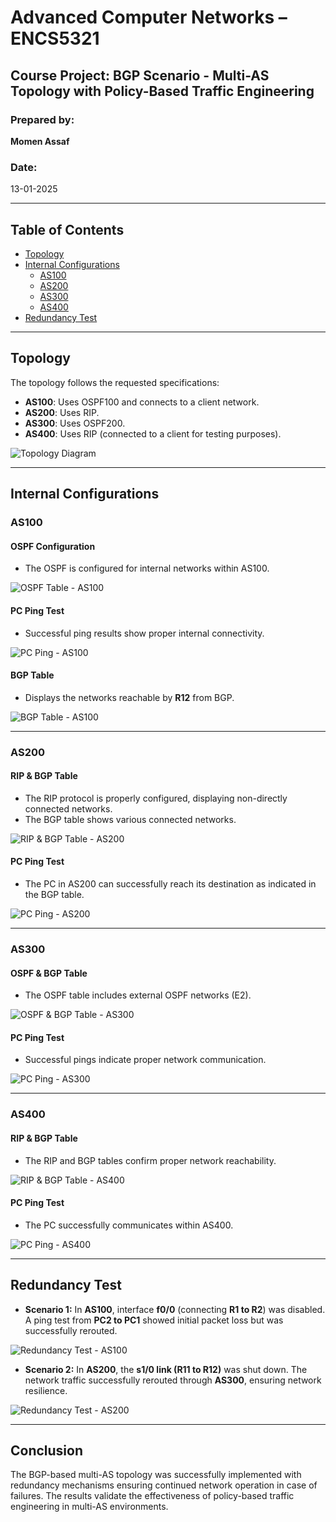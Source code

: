 # Advanced Computer Networks – ENCS5321

## Course Project: BGP Scenario - Multi-AS Topology with Policy-Based Traffic Engineering

### Prepared by:
**Momen Assaf**

### Date:
13-01-2025

---

## Table of Contents
- [Topology](#topology)
- [Internal Configurations](#internal-configurations)
  - [AS100](#as100)
  - [AS200](#as200)
  - [AS300](#as300)
  - [AS400](#as400)
- [Redundancy Test](#redundancy-test)

---

## Topology
The topology follows the requested specifications:
- **AS100**: Uses OSPF100 and connects to a client network.
- **AS200**: Uses RIP.
- **AS300**: Uses OSPF200.
- **AS400**: Uses RIP (connected to a client for testing purposes).

![Topology Diagram](images/topology.png)

---

## Internal Configurations

### AS100
#### OSPF Configuration
- The OSPF is configured for internal networks within AS100.

![OSPF Table - AS100](images/as100_ospf_table.png)

#### PC Ping Test
- Successful ping results show proper internal connectivity.

![PC Ping - AS100](images/as100_pc_ping.png)

#### BGP Table
- Displays the networks reachable by **R12** from BGP.

![BGP Table - AS100](images/as100_bgp_table.png)

---

### AS200
#### RIP & BGP Table
- The RIP protocol is properly configured, displaying non-directly connected networks.
- The BGP table shows various connected networks.

![RIP & BGP Table - AS200](images/as200_rip_bgp_table.png)

#### PC Ping Test
- The PC in AS200 can successfully reach its destination as indicated in the BGP table.

![PC Ping - AS200](images/as200_pc_ping.png)

---

### AS300
#### OSPF & BGP Table
- The OSPF table includes external OSPF networks (E2).

![OSPF & BGP Table - AS300](images/as300_ospf_bgp_table.png)

#### PC Ping Test
- Successful pings indicate proper network communication.

![PC Ping - AS300](images/as300_pc_ping.png)

---

### AS400
#### RIP & BGP Table
- The RIP and BGP tables confirm proper network reachability.

![RIP & BGP Table - AS400](images/as400_rip_bgp_table.png)

#### PC Ping Test
- The PC successfully communicates within AS400.

![PC Ping - AS400](images/as400_pc_ping.png)

---

## Redundancy Test
- **Scenario 1:** In **AS100**, interface **f0/0** (connecting **R1 to R2**) was disabled. A ping test from **PC2 to PC1** showed initial packet loss but was successfully rerouted.

![Redundancy Test - AS100](images/redundancy_test_as100.png)

- **Scenario 2:** In **AS200**, the **s1/0 link (R11 to R12)** was shut down. The network traffic successfully rerouted through **AS300**, ensuring network resilience.

![Redundancy Test - AS200](images/redundancy_test_as200.png)

---

## Conclusion
The BGP-based multi-AS topology was successfully implemented with redundancy mechanisms ensuring continued network operation in case of failures. The results validate the effectiveness of policy-based traffic engineering in multi-AS environments.

